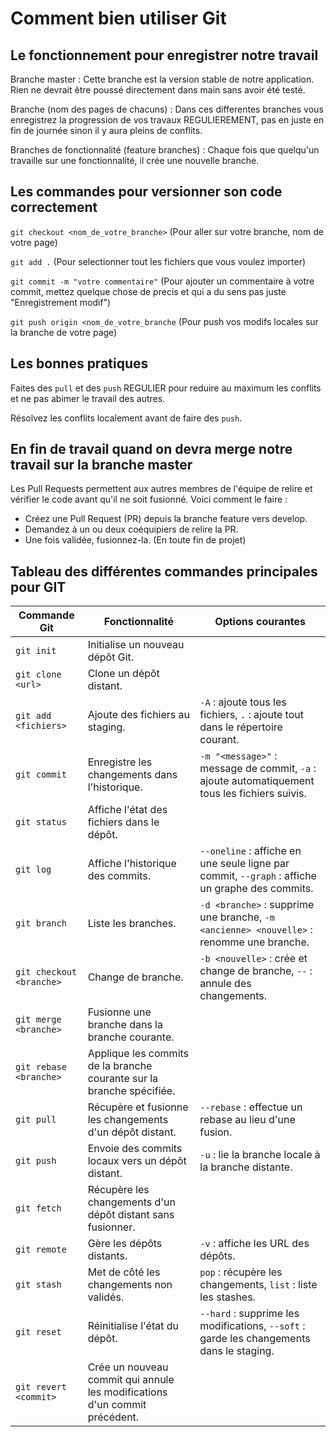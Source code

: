 # Comment bien utiliser Git


## Le fonctionnement pour enregistrer notre travail

Branche master : Cette branche est la version stable de notre application. Rien ne devrait être poussé directement dans main sans avoir été testé.

Branche (nom des pages de chacuns) : Dans ces differentes branches vous enregistrez la progression de vos travaux REGULIEREMENT, pas en juste en fin de journée sinon il y aura pleins de conflits.

Branches de fonctionnalité (feature branches) : Chaque fois que quelqu'un travaille sur une fonctionnalité, il crée une nouvelle branche.

## Les commandes pour versionner son code correctement

```git checkout <nom_de_votre_branche>``` (Pour aller sur votre branche, nom de votre page)  

```git add .``` (Pour selectionner tout les fichiers que vous voulez importer)  

```git commit -m "votre commentaire"``` (Pour ajouter un commentaire à votre commit, mettez quelque chose de precis et qui a du sens pas juste "Enregistrement modif")  

```git push origin <nom_de_votre_branche``` (Pour push vos modifs locales sur la branche de votre page)  


## Les bonnes pratiques

Faites des ```pull``` et des ```push``` REGULIER pour reduire au maximum les conflits et ne pas abimer le travail des autres.

Résolvez les conflits localement avant de faire des ```push```.


## En fin de travail quand on devra merge notre travail sur la branche master

Les Pull Requests permettent aux autres membres de l'équipe de relire et vérifier le code avant qu'il ne soit fusionné. Voici comment le faire :

- Créez une Pull Request (PR) depuis la branche feature vers develop.
- Demandez à un ou deux coéquipiers de relire la PR.
- Une fois validée, fusionnez-la. (En toute fin de projet)




## Tableau des différentes commandes principales pour GIT

| **Commande Git**         | **Fonctionnalité**                                           | **Options courantes**                                |
|--------------------------|-------------------------------------------------------------|------------------------------------------------------|
| `git init`               | Initialise un nouveau dépôt Git.                            |                                                      |
| `git clone <url>`        | Clone un dépôt distant.                                      |                                                      |
| `git add <fichiers>`     | Ajoute des fichiers au staging.                              | `-A` : ajoute tous les fichiers, `.` : ajoute tout dans le répertoire courant. |
| `git commit`             | Enregistre les changements dans l'historique.                | `-m "<message>"` : message de commit, `-a` : ajoute automatiquement tous les fichiers suivis. |
| `git status`             | Affiche l'état des fichiers dans le dépôt.                   |                                                      |
| `git log`                | Affiche l'historique des commits.                            | `--oneline` : affiche en une seule ligne par commit, `--graph` : affiche un graphe des commits. |
| `git branch`             | Liste les branches.                                          | `-d <branche>` : supprime une branche, `-m <ancienne> <nouvelle>` : renomme une branche. |
| `git checkout <branche>` | Change de branche.                                           | `-b <nouvelle>` : crée et change de branche, `--` : annule des changements. |
| `git merge <branche>`    | Fusionne une branche dans la branche courante.               |                                                      |
| `git rebase <branche>`   | Applique les commits de la branche courante sur la branche spécifiée. |                                                  |
| `git pull`               | Récupère et fusionne les changements d'un dépôt distant.     | `--rebase` : effectue un rebase au lieu d'une fusion. |
| `git push`               | Envoie des commits locaux vers un dépôt distant.             | `-u` : lie la branche locale à la branche distante.   |
| `git fetch`              | Récupère les changements d'un dépôt distant sans fusionner.  |                                                      |
| `git remote`             | Gère les dépôts distants.                                    | `-v` : affiche les URL des dépôts.                   |
| `git stash`              | Met de côté les changements non validés.                     | `pop` : récupère les changements, `list` : liste les stashes. |
| `git reset`              | Réinitialise l'état du dépôt.                                | `--hard` : supprime les modifications, `--soft` : garde les changements dans le staging. |
| `git revert <commit>`    | Crée un nouveau commit qui annule les modifications d'un commit précédent. |                                                  |
